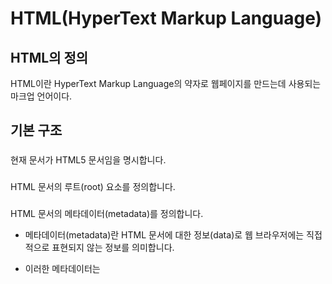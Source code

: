 # HTML(HyperText Markup Language)

## HTML의 정의
HTML이란 HyperText Markup Language의 약자로 웹페이지를 만드는데 사용되는 마크업 언어이다.   

## 기본 구조 

### <!DOCTYPE html>
현재 문서가 HTML5 문서임을 명시합니다.

### <html>
HTML 문서의 루트(root) 요소를 정의합니다.

### <head>
HTML 문서의 메타데이터(metadata)를 정의합니다.

- 메타데이터(metadata)란 HTML 문서에 대한 정보(data)로 웹 브라우저에는 직접적으로 표현되지 않는 정보를 의미합니다.

- 이러한 메타데이터는 <title>, <style>, <meta>, <link>, <script>, <base>태그 등을 이용하여 표현할 수 있습니다.

### <title>
HTML 문서의 제목(title)을 정의하며, 다음과 같은 용도로 사용됩니다.

- 웹 브라우저의 툴바(toolbar)에 표시됩니다.

- 웹 브라우저의 즐겨찾기(favorites)에 추가할 때 즐겨찾기의 제목이 됩니다.

- 검색 엔진의 결과 페이지에 제목으로 표시됩니다.


### <body>
웹 브라우저를 통해 보이는 내용(content) 부분입니다.
